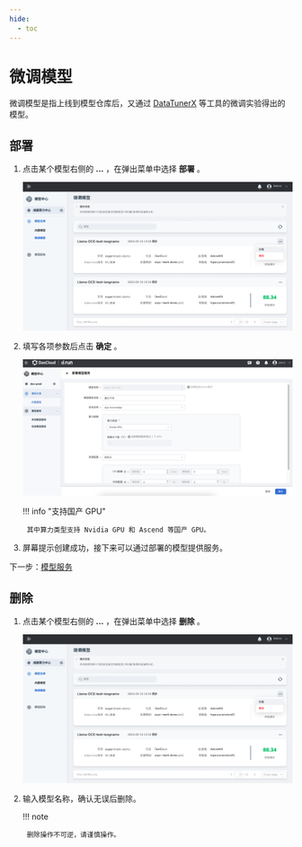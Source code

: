 ```yaml
---
hide:
  - toc
---
```


# 微调模型

微调模型是指上线到模型仓库后，又通过 [DataTunerX](https://github.com/DataTunerX/datatunerx) 等工具的微调实验得出的模型。

## 部署

1. 点击某个模型右侧的 **...** ，在弹出菜单中选择 **部署** 。

    ![点击部署按钮](../images/tuner01.png)

2. 填写各项参数后点击 **确定** 。

    ![填写参数](../images/inner03.png)

    !!! info "支持国产 GPU"

        其中算力类型支持 Nvidia GPU 和 Ascend 等国产 GPU。

3. 屏幕提示创建成功，接下来可以通过部署的模型提供服务。

下一步：[模型服务](../model-service/local.md#_4)

## 删除

1. 点击某个模型右侧的 **...** ，在弹出菜单中选择 **删除** 。

    ![点击删除按钮](../images/tuner01.png)

2. 输入模型名称，确认无误后删除。

    !!! note

        删除操作不可逆，请谨慎操作。
